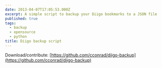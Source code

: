```yaml
---
date: 2013-04-07T17:05:53.000Z
excerpt: A simple script to backup your Diigo bookmarks to a JSON file.
published: true
tags:
  - backup
  - opensource
  - python
title: Diigo backup script
---
```

Download/contribute: [https://github.com/cconrad/diigo-backup](https://github.com/cconrad/diigo-backup)
